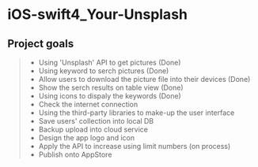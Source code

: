 # iOS-swift4_Your-Unsplash

## Project goals

> - Using 'Unsplash' API to get pictures (Done)
> - Using keyword to serch pictures (Done)
> - Allow users to download the picture file into their devices (Done)
> - Show the serch results on table view (Done)
> - Using icons to dispaly the keywords (Done)
> - Check the internet connection
> - Using the  third-party libraries to make-up the user interface
> - Save users' collection into local DB 
> - Backup upload into cloud service
> - Design the app logo and icon
> - Apply the API to increase using limit numbers  (on process)
> - Publish onto AppStore
